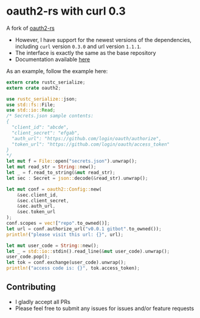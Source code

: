 # oauth2-rs with curl 0.3
A fork of [oauth2-rs](https://github.com/alexcrichton/oauth2-rs)

* However, I have support for the newest versions of the dependencies, including `curl` version `0.3.0` and url version `1.1.1`.
* The interface is exactly the same as the base repository
* Documentation available [here](https://allonsy.github.io/oauth2-rs/oauth2)

As an example, follow the example here:
```rust
extern crate rustc_serialize;
extern crate oauth2;

use rustc_serialize::json;
use std::fs::File;
use std::io::Read;
/* Secrets.json sample contents:
{
  "client_id": "abcde",
  "client_secret": "efgab",
  "auth_url": "https://github.com/login/oauth/authorize",
  "token_url": "https://github.com/login/oauth/access_token"
}
*/
let mut f = File::open("secrets.json").unwrap();
let mut read_str = String::new();
let _ = f.read_to_string(&mut read_str);
let sec : Secret = json::decode(&read_str).unwrap();

let mut conf = oauth2::Config::new(
    &sec.client_id,
    &sec.client_secret,
    &sec.auth_url,
    &sec.token_url
);
conf.scopes = vec!["repo".to_owned()];
let url = conf.authorize_url("v0.0.1 gitbot".to_owned());
println!("please visit this url: {}", url);

let mut user_code = String::new();
let _ = std::io::stdin().read_line(&mut user_code).unwrap();
user_code.pop();
let tok = conf.exchange(user_code).unwrap();
println!("access code is: {}", tok.access_token);
```

## Contributing
* I gladly accept all PRs
* Please feel free to submit any issues for issues and/or feature requests
